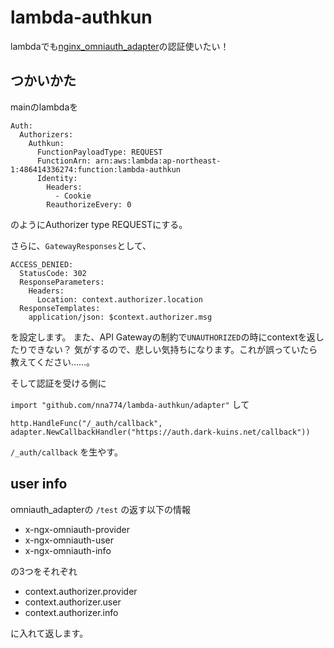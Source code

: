 # lambda-authkun
lambdaでも[nginx_omniauth_adapter](https://github.com/sorah/nginx_omniauth_adapter)の認証使いたい！

## つかいかた

mainのlambdaを

```
Auth:
  Authorizers:
    Authkun:
      FunctionPayloadType: REQUEST
      FunctionArn: arn:aws:lambda:ap-northeast-1:486414336274:function:lambda-authkun
      Identity:
        Headers:
          - Cookie
        ReauthorizeEvery: 0
```

のようにAuthorizer type REQUESTにする。

さらに、`GatewayResponses`として、

```
ACCESS_DENIED:
  StatusCode: 302
  ResponseParameters:
    Headers:
      Location: context.authorizer.location
  ResponseTemplates:
    application/json: $context.authorizer.msg
```

を設定します。
また、API Gatewayの制約で`UNAUTHORIZED`の時にcontextを返したりできない？ 気がするので、悲しい気持ちになります。これが誤っていたら教えてください……。

そして認証を受ける側に

`import "github.com/nna774/lambda-authkun/adapter"` して

`http.HandleFunc("/_auth/callback", adapter.NewCallbackHandler("https://auth.dark-kuins.net/callback"))`

`/_auth/callback` を生やす。

## user info

omniauth_adapterの `/test` の返す以下の情報

- x-ngx-omniauth-provider
- x-ngx-omniauth-user
- x-ngx-omniauth-info

の3つをそれぞれ

- context.authorizer.provider
- context.authorizer.user
- context.authorizer.info

に入れて返します。
